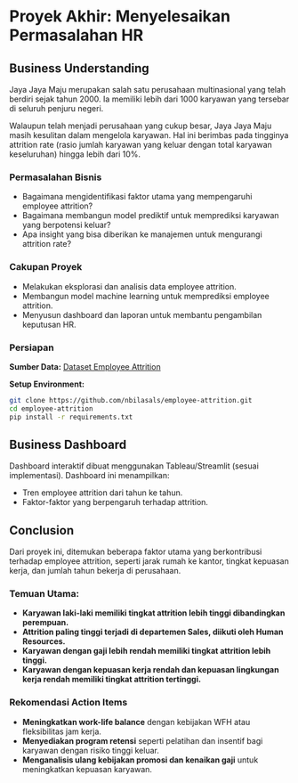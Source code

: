 # Proyek Akhir: Menyelesaikan Permasalahan HR

## Business Understanding

Jaya Jaya Maju merupakan salah satu perusahaan multinasional yang telah berdiri sejak tahun 2000. Ia memiliki lebih dari 1000 karyawan yang tersebar di seluruh penjuru negeri.

Walaupun telah menjadi perusahaan yang cukup besar, Jaya Jaya Maju masih kesulitan dalam mengelola karyawan. Hal ini berimbas pada tingginya attrition rate (rasio jumlah karyawan yang keluar dengan total karyawan keseluruhan) hingga lebih dari 10%.

### Permasalahan Bisnis

- Bagaimana mengidentifikasi faktor utama yang mempengaruhi employee attrition?
- Bagaimana membangun model prediktif untuk memprediksi karyawan yang berpotensi keluar?
- Apa insight yang bisa diberikan ke manajemen untuk mengurangi attrition rate?

### Cakupan Proyek

- Melakukan eksplorasi dan analisis data employee attrition.
- Membangun model machine learning untuk memprediksi employee attrition.
- Menyusun dashboard dan laporan untuk membantu pengambilan keputusan HR.

### Persiapan

**Sumber Data:** [Dataset Employee Attrition](https://github.com/dicodingacademy/dicoding_dataset/tree/main/employee)

**Setup Environment:**

```bash
git clone https://github.com/nbilasals/employee-attrition.git
cd employee-attrition
pip install -r requirements.txt
```

## Business Dashboard

Dashboard interaktif dibuat menggunakan Tableau/Streamlit (sesuai implementasi). Dashboard ini menampilkan:

- Tren employee attrition dari tahun ke tahun.
- Faktor-faktor yang berpengaruh terhadap attrition.


## Conclusion

Dari proyek ini, ditemukan beberapa faktor utama yang berkontribusi terhadap employee attrition, seperti jarak rumah ke kantor, tingkat kepuasan kerja, dan jumlah tahun bekerja di perusahaan.

### Temuan Utama:

- **Karyawan laki-laki memiliki tingkat attrition lebih tinggi dibandingkan perempuan.**
- **Attrition paling tinggi terjadi di departemen Sales, diikuti oleh Human Resources.**
- **Karyawan dengan gaji lebih rendah memiliki tingkat attrition lebih tinggi.**
- **Karyawan dengan kepuasan kerja rendah dan kepuasan lingkungan kerja rendah memiliki tingkat attrition tertinggi.**

### Rekomendasi Action Items

- **Meningkatkan work-life balance** dengan kebijakan WFH atau fleksibilitas jam kerja.
- **Menyediakan program retensi** seperti pelatihan dan insentif bagi karyawan dengan risiko tinggi keluar.
- **Menganalisis ulang kebijakan promosi dan kenaikan gaji** untuk meningkatkan kepuasan karyawan.
